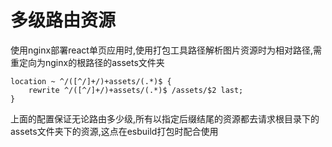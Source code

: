 # 多级路由资源

使用nginx部署react单页应用时,使用打包工具路径解析图片资源时为相对路径,需重定向为nginx的根路径的assets文件夹

``` nginx
location ~ ^/([^/]+/)+assets/(.*)$ {
    rewrite ^/([^/]+/)+assets/(.*)$ /assets/$2 last;
}
```

上面的配置保证无论路由多少级,所有以指定后缀结尾的资源都去请求根目录下的assets文件夹下的资源,这点在esbuild打包时配合使用

